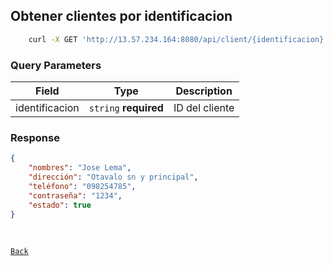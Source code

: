 ## Obtener clientes por identificacion

```sh
    curl -X GET 'http://13.57.234.164:8080/api/client/{identificacion}' 
```

### Query Parameters

| Field  | Type                  | Description                                               |
|--------|-----------------------|-----------------------------------------------------------|
| identificacion | `string` **required** | ID del cliente |

### Response

```json
{
    "nombres": "Jose Lema",
    "dirección": "Otavalo sn y principal",
    "teléfono": "098254785",
    "contraseña": "1234",
    "estado": true
}
```

<br>

[`Back`](../README.md)